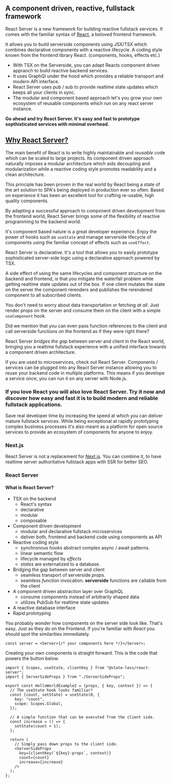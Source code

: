 ## A component driven, reactive, fullstack framework

React Server is a new framework for building reactive fullstack services. It comes with the familiar syntax of [React](https://react.dev/), a beloved frontend framework.

It allows you to build serverside components using JSX/TSX which combines declarative components with a reactive lifecycle. A coding style known from the frontend library React. (components, hooks, effects etc.)

- With TSX on the Serverside, you can adapt Reacts component driven appraoch to build reactive backend services.
- It uses GraphQl under the hood which provides a reliable transport and modern API interface.
- React Server uses pub / sub to provide realtime state updates which keeps all your clients in sync.
- The modular and component based approach let's you grow your own ecosystem of reusable components which run on any react server instance.

**Go ahead and try React Server. It's easy and fast to prototype sopthisticated services with minimal overhead.**

## [Why React Server?](/why)

The main benefit of React is to write highly maintainable and _reusable_ code which can be scaled to large projects. Its component driven approach naturally imposes a modular architecture which aids decoupling and modularization while a reactive coding style promotes readability and a clean architecture.

This principle has been proven in the real world by React being a state of the art solution to SPA's being deployed in production ever so often. Based on experience it has been an excellent tool for crafting re-usable, high quality components.

By adapting a successful approach to component driven development from the frontend world, React Server brings some of the flexibility of reactive programming to the backend world.

It's component based nature is a great developer experience.
Enjoy the power of hooks such as `useState` and manage serverside lifecycle of components using the familiar concept of effects such as `useEffect`.

React Server is declarative. It's a tool that allows you to easily prototype sophisticated server-side logic using a declarative approach powered by TSX.

A side effect of using the same lifecycles and component structure on the backend and frontend, is that you mitigate the waterfall problem while getting realtime state updates out of the box. If one client mutates the state on the server the component rerenders and publishes the rerendered component to all subscribed clients.

You don't need to worry about data transportation or fetching _at all_. Just render _props_ on the server and consume them on the client with a simple `useComponent` hook.

Did we mention that you can even pass function references to the client and call serverside functions on the frontend as if they were right there?

React Server _bridges the gap_ between server and client in the React world, bringing you a realtime fullstack experience with a unified interface towards a component driven architecture.

If you are used to microservices, check out React Server. Components / services can be plugged into any React Server instance allowing you to reuse your backend code in multiple platforms. This means if you develope a service once, you can run it on any server with Node.js.

### If you love React you will also love React Server. Try it now and discover how **easy** and **fast** it is to build modern and reliable fullstack applications.

Save real developer time by increasing the speed at which you can deliver mature fullstack services. While being exceptional at rapidly prototyping complex business processes it's also meant as a platform for open source services to provide an ecosystem of components for anyone to enjoy.

### Next.js

React Server is not a replacement for [Next.js](/faq). You can combine it, to have realtime server authoritative fullstack apps with SSR for better SEO.

### React Server

#### What is React Server?

- TSX on the backend
  - React's syntax
  - declarative
  - modular
  - composable
- Component driven development
  - modular and declarative fullstack microservices
  - deliver both, frontend and backend code using components as API
- Reactive coding style
  - synchronous _hooks_ abstract complex async / await patterns.
  - linear semantic flow
  - lifecycle managed by _effects_
  - _states_ are externalized to a database.
- Bridging the gap between server and client
  - seamless transport of serverside _props_.
  - seamless _function_ invocation. **serverside** functions are callable from the client
- A component driven abstraction layer over GraphQL
  - consume components instead of arbitrarily shaped data
  - utilizes PubSub for realtime state updates
- A reactive database interface
- Rapid prototyping

You probably wonder how components on the server side look like. That's easy. Just as they do on the Frontend. If you're familiar with _React_ you should spot the similarities immediately.

```tsx
const server = <Server>{/* your components here */}</Server>;
```

Creating your own components is straight forward. This is the code that powers the button below.

```tsx
import { Scopes, useState, clientKey } from "@state-less/react-server";
import { ServerSideProps } from "./ServerSideProps";

export const HelloWorldExample2 = (props, { key, context }) => {
  // The useState hook looks familiar?
  const [count, setState] = useState(0, {
    key: "count",
    scope: Scopes.Global,
  });

  // A simple function that can be executed from the client side.
  const increase = () => {
    setState(count + 1);
  };

  return (
    // Simply pass down props to the client side.
    <ServerSideProps
      key={clientKey(`${key}-props`, context)}
      count={count}
      increase={increase}
    />
  );
};
```
